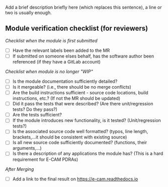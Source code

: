 Add a brief description briefly here (which replaces this sentence), a line or two is usually enough.

## Module verification checklist (for reviewers)

*Checklist when the module is first submitted*

- [ ] Have the relevant labels been added to the MR
- [ ] If submitted on someone elses behalf, has the software author been referenced (if they have a GitLab account) 

*Checklist when module is no longer "WIP"*

- [ ] Is the module documentation sufficiently detailed?
- [ ] Is it mergeable? (i.e., there should be no merge conflicts)
- [ ] Are the build instructions sufficient - source code locations, build instructions, etc.? (If not the MR should be updated)
- [ ] Did it pass the tests that were described? (Are there unit/regression tests? Do they pass?)
- [ ] Are the tests sufficient?
- [ ] If the module introduces new functionality, is it tested? (Unit/regression tests?)
- [ ] Is the associated source code well formatted? (typos, line length, brackets,...it should be consistent with existing source)
- [ ] Is all new source code sufficiently documented? (functions, their arguments,...)
- [ ] Is there a description of any applications the module has? (This is a hard requirement for E-CAM PDRAs)

*After Merging*
- [ ] Add a link to the final result on https://e-cam.readthedocs.io
